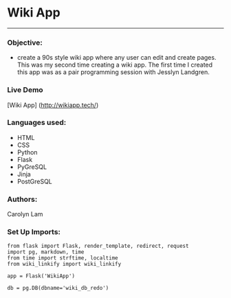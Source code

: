 # Wiki App
_______________

### Objective:

- create a 90s style wiki app where any user can edit and create pages. This was my second time creating a wiki app. The first time I created this app was as a pair programming session with Jesslyn Landgren.

### Live Demo

[Wiki App] (http://wikiapp.tech/)

### Languages used:

* HTML
* CSS
* Python
* Flask
* PyGreSQL
* Jinja
* PostGreSQL

### Authors:

Carolyn Lam

### Set Up Imports:

```
from flask import Flask, render_template, redirect, request
import pg, markdown, time
from time import strftime, localtime
from wiki_linkify import wiki_linkify

app = Flask('WikiApp')

db = pg.DB(dbname='wiki_db_redo')
```

